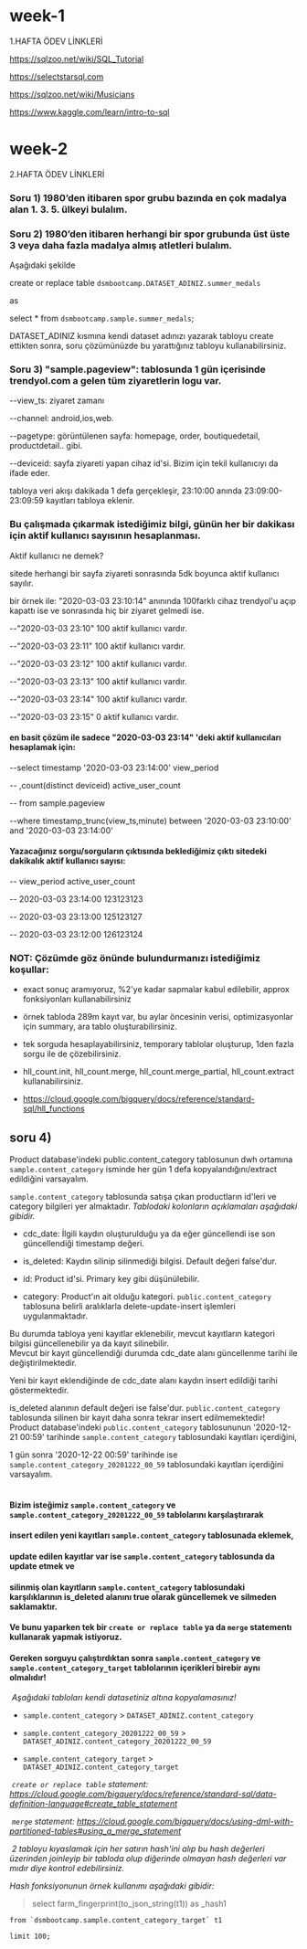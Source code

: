 # week-1
1.HAFTA ÖDEV LİNKLERİ

https://sqlzoo.net/wiki/SQL_Tutorial

https://selectstarsql.com

https://sqlzoo.net/wiki/Musicians

https://www.kaggle.com/learn/intro-to-sql  


# week-2
2.HAFTA ÖDEV LİNKLERİ

### Soru 1) 1980’den itibaren spor grubu bazında en çok madalya alan 1. 3. 5. ülkeyi bulalım.
### Soru 2) 1980’den itibaren herhangi bir spor grubunda üst üste 3 veya daha fazla madalya almış atletleri bulalım.

Aşağıdaki şekilde

create or replace table `dsmbootcamp.DATASET_ADINIZ.summer_medals`

as

select * from `dsmbootcamp.sample.summer_medals`; 

DATASET_ADINIZ kısmına kendi dataset adınızı yazarak tabloyu create ettikten sonra, soru çözümünüzde bu yarattığınız tabloyu kullanabilirsiniz.

### Soru 3) "sample.pageview": tablosunda 1 gün içerisinde trendyol.com a gelen tüm ziyaretlerin logu var.
--view_ts: ziyaret zamanı

--channel: android,ios,web.

--pagetype: görüntülenen sayfa: homepage, order, boutiquedetail, productdetail.. gibi.

--deviceid: sayfa ziyareti yapan cihaz id'si. Bizim için tekil kullanıcıyı da ifade eder.

tabloya veri akışı dakikada 1 defa gerçekleşir, 23:10:00 anında 23:09:00-23:09:59 kayıtları tabloya eklenir.

### Bu çalışmada çıkarmak istediğimiz bilgi, günün her bir dakikası için aktif kullanıcı sayısının hesaplanması.

Aktif kullanıcı ne demek?

sitede herhangi bir sayfa ziyareti sonrasında 5dk boyunca aktif kullanıcı sayılır.

bir örnek ile:  "2020-03-03 23:10:14" anınında 100farklı cihaz trendyol'u açıp kapattı ise ve sonrasında hiç bir ziyaret gelmedi ise.

--"2020-03-03 23:10" 100 aktif kullanıcı vardır.

--"2020-03-03 23:11" 100 aktif kullanıcı vardır.

--"2020-03-03 23:12" 100 aktif kullanıcı vardır.

--"2020-03-03 23:13" 100 aktif kullanıcı vardır.

--"2020-03-03 23:14" 100 aktif kullanıcı vardır.

--"2020-03-03 23:15" 0 aktif kullanıcı vardır.

#### en basit çözüm ile sadece "2020-03-03 23:14" 'deki aktif kullanıcıları hesaplamak için:

--select timestamp '2020-03-03 23:14:00' view_period

 --   ,count(distinct deviceid) active_user_count
      
-- from sample.pageview
 
--where timestamp_trunc(view_ts,minute) between '2020-03-03 23:10:00' and '2020-03-03 23:14:00'

#### Yazacağınız sorgu/sorguların çıktısında beklediğimiz çıktı sitedeki dakikalık aktif kullanıcı sayısı:

-- view_period            active_user_count

-- 2020-03-03 23:14:00            123123123

-- 2020-03-03 23:13:00            125123127

-- 2020-03-03 23:12:00            126123124

### NOT: Çözümde göz önünde bulundurmanızı istediğimiz koşullar:

- exact sonuç aramıyoruz, %2'ye kadar sapmalar kabul edilebilir, approx fonksiyonları kullanabilirsiniz

- örnek tabloda 289m kayıt var, bu aylar öncesinin verisi, optimizasyonlar için summary, ara tablo oluşturabilirsiniz.

- tek sorguda hesaplayabilirsiniz, temporary tablolar oluşturup, 1den fazla sorgu ile de çözebilirsiniz.

- hll_count.init, hll_count.merge, hll_count.merge_partial, hll_count.extract kullanabilirsiniz.

- https://cloud.google.com/bigquery/docs/reference/standard-sql/hll_functions

## soru 4)
Product database'indeki public.content_category tablosunun dwh ortamına `sample.content_category` isminde her gün 1 defa kopyalandığını/extract edildiğini varsayalım. 

`sample.content_category` tablosunda satışa çıkan productların id'leri ve category bilgileri yer almaktadır.
​
*Tablodaki kolonların açıklamaları aşağıdaki gibidir.*

- cdc_date: İlgili kaydın oluşturulduğu ya da eğer güncellendi ise son güncellendiği timestamp değeri.

- is_deleted: Kaydın silinip silinmediği bilgisi. Default değeri false'dur.

- id: Product id'si. Primary key gibi düşünülebilir. 

- category: Product'ın ait olduğu kategori.
​
`public.content_category` tablosuna belirli aralıklarla delete-update-insert işlemleri uygulanmaktadır.  

Bu durumda tabloya yeni kayıtlar eklenebilir, mevcut kayıtların kategori bilgisi güncellenebilir ya da kayıt silinebilir.  
Mevcut bir kayıt güncellendiği durumda cdc_date alanı güncellenme tarihi ile değiştirilmektedir.  

Yeni bir kayıt eklendiğinde de cdc_date alanı kaydın insert edildiği tarihi göstermektedir.  

is_deleted alanının default değeri ise false'dur. `public.content_category` tablosunda silinen bir kayıt daha sonra tekrar insert edilmemektedir!  
​
Product database'indeki `public.content_category` tablosununun '2020-12-21 00:59' tarihinde `sample.content_category` tablosundaki kayıtları içerdiğini,  

1 gün sonra '2020-12-22 00:59' tarihinde ise `sample.content_category_20201222_00_59` tablosundaki kayıtları içerdiğini varsayalım.  
​
#### Bizim isteğimiz `sample.content_category` ve `sample.content_category_20201222_00_59` tablolarını karşılaştırarak  

#### insert edilen yeni kayıtları `sample.content_category` tablosunada eklemek,  

#### update edilen kayıtlar var ise `sample.content_category` tablosunda da update etmek ve  

#### silinmiş olan kayıtların `sample.content_category` tablosundaki karşılıklarının is_deleted alanını true olarak güncellemek ve silmeden saklamaktır. 

#### Ve bunu yaparken tek bir `create or replace table` ya da `merge` statementı kullanarak yapmak istiyoruz.  

#### Gereken sorguyu çalıştırdıktan sonra `sample.content_category` ve `sample.content_category_target` tablolarının içerikleri birebir aynı olmalıdır!  
​
*Aşağıdaki tabloları kendi datasetiniz altına kopyalamasınız!*

- `sample.content_category`                > `DATASET_ADINIZ.content_category`

- `sample.content_category_20201222_00_59` > `DATASET_ADINIZ.content_category_20201222_00_59`

- `sample.content_category_target`         > `DATASET_ADINIZ.content_category_target`

​
*`create or replace table` statement: https://cloud.google.com/bigquery/docs/reference/standard-sql/data-definition-language#create_table_statement*

​
*`merge` statement: https://cloud.google.com/bigquery/docs/using-dml-with-partitioned-tables#using_a_merge_statement*

​
*2 tabloyu kıyaslamak için her satırın hash'ini alıp bu hash değerleri üzerinden joinleyip bir tabloda olup diğerinde olmayan hash değerleri var mıdır diye kontrol edebilirsiniz.*

*Hash fonksiyonunun örnek kullanımı aşağıdaki gibidir:*

>    select farm_fingerprint(to_json_string(t1)) as _hash1  

    from `dsmbootcamp.sample.content_category_target` t1  
    
    limit 100;  
